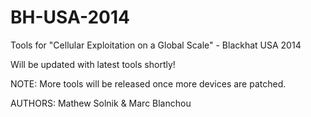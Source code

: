 BH-USA-2014
===========

Tools for "Cellular Exploitation on a Global Scale" - Blackhat USA 2014

Will be updated with latest tools shortly!

NOTE: More tools will be released once more devices are patched.

AUTHORS: Mathew Solnik & Marc Blanchou
